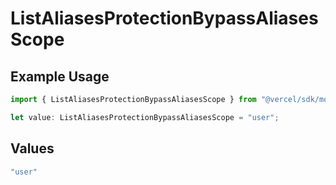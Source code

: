 # ListAliasesProtectionBypassAliasesScope

## Example Usage

```typescript
import { ListAliasesProtectionBypassAliasesScope } from "@vercel/sdk/models/listaliasesop.js";

let value: ListAliasesProtectionBypassAliasesScope = "user";
```

## Values

```typescript
"user"
```